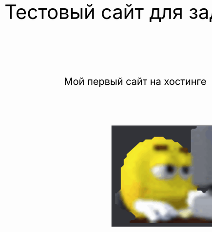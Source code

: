 
<html>
<head>
  <meta charset="utf-8">
  <meta name="viewport" content="width=device-width, initial-scale=1">
  <title>Сайт Игоря</title>
</head>
<body>
<div style="width: 100%; height: 100%; flex-direction: column; justify-content: flex-start; align-items: flex-start; gap: 10px; display: inline-flex">
    <div style="width: 100%; height: 100%; top: 0px; position: absolute; text-align: center"><span style="color: black; font-size: 64px; font-family: Inter; font-weight: 400; word-wrap: break-word">Тестовый сайт для задания<br/><br/><br/></span><span style="color: black; font-size: 12px; font-family: Inter; font-weight: 400; word-wrap: break-word"><br/></span><span style="color: black; font-size: 32px; font-family: Inter; font-weight: 400; word-wrap: break-word">Мой первый сайт на хостинге</span></div>
    <img style="width: 640px; height: 332px; left: 630px; top: 412px; position: absolute" src="image.png" />
</div>
</div>
</body>
</html>
